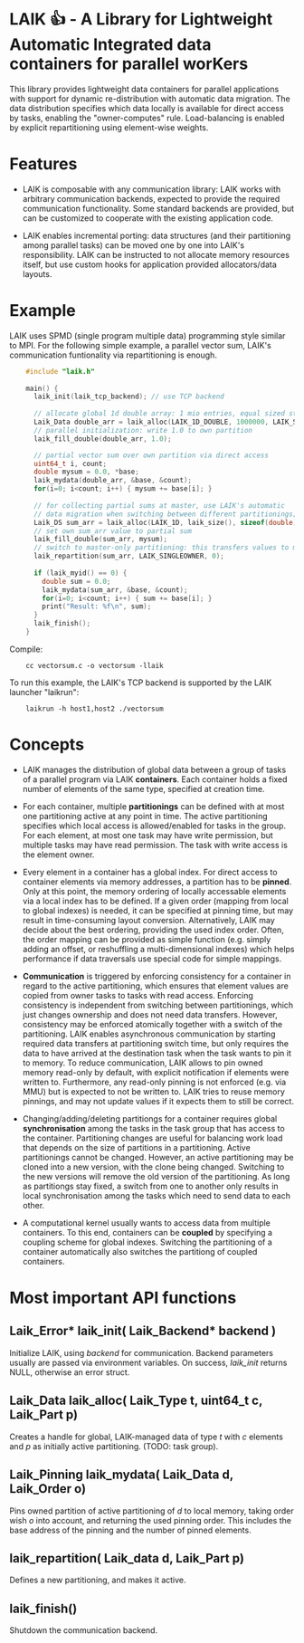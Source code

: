# LAIK 👍 - A Library for Lightweight Automatic Integrated data containers for parallel worKers

This library provides lightweight data containers for parallel applications with support for dynamic re-distribution with automatic data migration. The data distribution specifies which data locally is available for direct access by tasks, enabling the "owner-computes" rule. Load-balancing is enabled by explicit repartitioning using element-wise weights.

# Features

* LAIK is composable with any communication library: LAIK works with arbitrary communication backends, expected to provide the required communication functionality. Some standard backends are provided, but can be customized to cooperate with the existing application code.

* LAIK enables incremental porting: data structures (and their partitioning among parallel tasks) can be moved one by one into LAIK's responsibility. LAIK can be instructed to not allocate memory resources itself, but use custom hooks for application provided allocators/data layouts.

  
# Example

LAIK uses SPMD (single program multiple data) programming style similar to MPI.
For the following simple example, a parallel vector sum, LAIK's communication
funtionality via repartitioning is enough.
```C
    #include "laik.h"
   
    main() {
      laik_init(laik_tcp_backend); // use TCP backend
     
      // allocate global 1d double array: 1 mio entries, equal sized stripes
      Laik_Data double_arr = laik_alloc(LAIK_1D_DOUBLE, 1000000, LAIK_STRIPE);
      // parallel initialization: write 1.0 to own partition
      laik_fill_double(double_arr, 1.0);

      // partial vector sum over own partition via direct access
      uint64_t i, count;
      double mysum = 0.0, *base;
      laik_mydata(double_arr, &base, &count);
      for(i=0; i<count; i++) { mysum += base[i]; }
     
      // for collecting partial sums at master, use LAIK's automatic
      // data migration when switching between different partitionings;
      Laik_DS sum_arr = laik_alloc(LAIK_1D, laik_size(), sizeof(double), LAIK_STRIPE);
      // set own sum_arr value to partial sum
      laik_fill_double(sum_arr, mysum);
      // switch to master-only partitioning: this transfers values to master
      laik_repartition(sum_arr, LAIK_SINGLEOWNER, 0);
     
      if (laik_myid() == 0) {
        double sum = 0.0;
        laik_mydata(sum_arr, &base, &count);
        for(i=0; i<count; i++) { sum += base[i]; }
        print("Result: %f\n", sum);
      }
      laik_finish();
    }
```
Compile:
```
    cc vectorsum.c -o vectorsum -llaik
```
To run this example, the LAIK's TCP backend is supported by the LAIK launcher "laikrun":
```
    laikrun -h host1,host2 ./vectorsum
```

# Concepts

* LAIK manages the distribution of global data between a group of tasks
  of a parallel program via LAIK **containers**. Each container holds
  a fixed number of elements of the same type, specified at creation time.

* For each container, multiple **partitionings** can be defined with at most
  one partitioning active at any point in time. The active partitioning
  specifies which local access is allowed/enabled for tasks in the group.
  For each element, at most one task may have write permission, but multiple
  tasks may have read permission. The task with write access is the element owner.

* Every element in a container has a global index. For direct access to
  container elements via memory addresses, a partition has to be **pinned**.
  Only at this point, the memory ordering of locally accessable elements
  via a local index has to be defined. If a given order (mapping from local
  to global indexes) is needed, it can be specified at pinning time, but
  may result in time-consuming layout conversion. Alternatively, LAIK may
  decide about the best ordering, providing the used index order. Often,
  the order mapping can be provided as simple function (e.g. simply adding
  an offset, or reshuffling a multi-dimensional indexes) which helps
  performance if data traversals use special code for simple mappings.

* **Communication** is triggered by enforcing consistency for a container in
  regard to the active partitioning, which ensures that element values are
  copied from owner tasks to tasks with read access. Enforcing consistency
  is independent from switching between partitionings, which just changes
  ownership and does not need data transfers. However, consistency
  may be enforced atomically together with a switch of the partitioning.
  LAIK enables asynchronous communication by starting required data transfers
  at partitioning switch time, but only requires the data to have arrived
  at the destination task when the task wants to pin it to memory.
  To reduce communication, LAIK allows to pin owned memory read-only by
  default, with explicit notification if elements were written to. Furthermore,
  any read-only pinning is not enforced (e.g. via MMU) but is expected to
  not be written to. LAIK tries to reuse memory pinnings, and may not update
  values if it expects them to still be correct.
  
* Changing/adding/deleting partitiongs for a container requires global
  **synchronisation** among the tasks in the task group that has access
  to the container. Partitioning changes are useful for balancing work
  load that depends on the size of partitions in a partitioning.
  Active partitionings cannot be changed. However, an active partitioning
  may be cloned into a new version, with the clone being changed.
  Switching to the new versions will remove the old version of the
  partitioning. 
  As long as partitiongs stay fixed, a switch from one to
  another only results in local synchronisation among the tasks which
  need to send data to each other.

* A computational kernel usually wants to access data from multiple
  containers. To this end, containers can be **coupled** by specifying
  a coupling scheme for global indexes. Switching the partitioning
  of a container automatically also switches the partitiong of coupled
  containers.


# Most important API functions

## Laik_Error* laik_init( Laik_Backend* backend )

Initialize LAIK, using *backend* for communication.
Backend parameters usually are passed via environment variables.
On success, *laik_init* returns NULL, otherwise an error struct.

## Laik_Data laik_alloc( Laik_Type t, uint64_t c, Laik_Part p)

Creates a handle for global, LAIK-managed data of type *t*
with *c* elements and *p* as initially active partitioning.
(TODO: task group).

## Laik_Pinning laik_mydata( Laik_Data d, Laik_Order o)

Pins owned partition of active partitioning of *d* to local memory,
taking order wish *o* into account, and returning the used
pinning order. This includes the base address of the pinning and
the number of pinned elements.

## laik_repartition( Laik_data d, Laik_Part p)

Defines a new partitioning, and makes it active.

## laik_finish()

Shutdown the communication backend.
